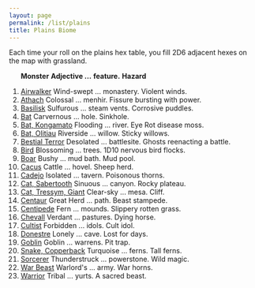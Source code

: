 ```yaml
---
layout: page
permalink: /list/plains
title: Plains Biome
---
```


Each time your roll on the plains hex table, you fill 2D6 adjacent hexes on the map with grassland.
<br>

&nbsp; &nbsp; &nbsp; <span class="a">**Monster**</span> <span class="bb">**Adjective ...**</span> <span class="cc">**feature.**</span> **Hazard**

1. <span class="a">[Airwalker](/monsters/airwalker)</span> <span class="b">Wind-swept ...</span>  <span class="c">monastery.</span> <span class="d">Violent winds.</span>
1. <span class="a">[Athach](/monsters/athach)</span> <span class="b">Colossal ...</span>  <span class="c">menhir.</span> <span class="d">Fissure bursting with power.</span>
1. <span class="a">[Basilisk](/monsters/basilisk)</span> <span class="b">Sulfurous ...</span>  <span class="c">steam vents.</span> <span class="d">Corrosive puddles.</span>
1. <span class="a">[Bat](/monsters/bat)</span> <span class="b">Carvernous ...</span>  <span class="c">hole.</span> <span class="d">Sinkhole.</span>
1. <span class="a">[Bat, Kongamato](/monsters/bat-kongamato)</span> <span class="b">Flooding ...</span>  <span class="c">river.</span> <span class="d">Eye Rot disease moss.</span>
1. <span class="a">[Bat, Olitiau](/monsters/bat-olitiau)</span> <span class="b">Riverside ...</span>  <span class="c">willow.</span> <span class="d">Sticky willows.</span>
1. <span class="a">[Bestial Terror](/monsters/bestial-terror)</span> <span class="b">Desolated ...</span>  <span class="c">battlesite.</span> <span class="d">Ghosts reenacting a battle.</span>
1. <span class="a">[Bird](/monsters/bird)</span> <span class="b">Blossoming ...</span>  <span class="c">trees.</span> <span class="d">1D10 nervous bird flocks.</span>
1. <span class="a">[Boar](/monsters/boar)</span> <span class="b">Bushy ...</span>  <span class="c">mud bath.</span> <span class="d">Mud pool.</span>
1. <span class="a">[Cacus](/monsters/cacus)</span> <span class="b">Cattle ...</span>  <span class="c">hovel.</span> <span class="d">Sheep herd.</span>
1. <span class="a">[Cadejo](/monsters/cadejo)</span> <span class="b">Isolated ...</span>  <span class="c">tavern.</span> <span class="d">Poisonous thorns.</span>
1. <span class="a">[Cat, Sabertooth](/monsters/cat-sabertooth)</span> <span class="b">Sinuous ...</span>  <span class="c">canyon.</span> <span class="d">Rocky plateau.</span>
1. <span class="a">[Cat, Tressym, Giant](/monsters/cat-tressym-giant)</span> <span class="b">Clear-sky ...</span>  <span class="c">mesa.</span> <span class="d">Cliff.</span>
1. <span class="a">[Centaur](/monsters/centaur)</span> <span class="b">Great Herd ...</span>  <span class="c">path.</span> <span class="d">Beast stampede.</span>
1. <span class="a">[Centipede](/monsters/centipede)</span> <span class="b">Fern ...</span>  <span class="c">mounds.</span> <span class="d">Slippery rotten grass.</span>
1. <span class="a">[Chevall](/monsters/chevall)</span> <span class="b">Verdant ...</span>  <span class="c">pastures.</span> <span class="d">Dying horse.</span>
1. <span class="a">[Cultist](/monsters/cultist)</span> <span class="b">Forbidden ...</span>  <span class="c">idols.</span> <span class="d">Cult idol.</span>
1. <span class="a">[Donestre](/monsters/donestre)</span> <span class="b">Lonely ...</span>  <span class="c">cave.</span> <span class="d">Lost for days.</span>
1. <span class="a">[Goblin](/monsters/goblin)</span> <span class="b">Goblin ...</span>  <span class="c">warrens.</span> <span class="d">Pit trap.</span>
1. <span class="a">[Snake, Copperback](/monsters/snake-copperback)</span> <span class="b">Turquoise ...</span>  <span class="c">ferns.</span> <span class="d">Tall ferns.</span>
1. <span class="a">[Sorcerer](/monsters/sorcerer)</span> <span class="b">Thunderstruck ...</span>  <span class="c">powerstone.</span> <span class="d">Wild magic.</span>
1. <span class="a">[War Beast](/monsters/war-beast)</span> <span class="b">Warlord's ...</span>  <span class="c">army.</span> <span class="d">War horns.</span>
1. <span class="a">[Warrior](/monsters/warrior)</span> <span class="b">Tribal ...</span>  <span class="c">yurts.</span> <span class="d">A sacred beast.</span>
